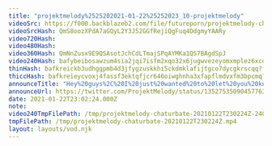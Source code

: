 ```yaml
---
title: "projektmelody%2525202021-01-22%25252023_10-projektmelody"
videoSrc: https://f000.backblazeb2.com/file/futureporn/projektmelody-chaturbate-2021-01-22.mp4
videoSrcHash: QmS8oozXPdA7aGQyL2Y3J52GGfRejiQgFuq4DdgmyYAARy
video720Hash: 
video480Hash: 
video360Hash: QmNnZusx9E9QSAsotJchCdLTmajSPqAYMKa1QS7BAgdSpJ
video240Hash: bafybeibosawzum4sia2jqi7isfm2xqo32x6jugwvezeyomxmplez6xcdcy?filename=projektmelody-chaturbate-20210122T230224Z-240p.mp4
thinHash: bafkreickb3udhggpmb4d3jfygzuskkhi5ckdmklafijtgco7dycgkrscqq?filename=20210122T230224Z_thin.jpg
thiccHash: bafkreieycvoxj4fassf3ektqfjcr646oiwghnha3xfapflmdvxfm3bpcmq?filename=20210122T230224Z_thicc.jpg
announceTitle: "Hey%20guys%2C%20I%20just%20wanted%20to%20let%20you%20know%20that%20I%20can%27t%20think%20of%20anything%20clever%2C%20but%20I%20do%20love%20you%20and%20I%20am%20online"
announceUrl: https://twitter.com/ProjektMelody/status/1352753509045776384
date: 2021-01-22T23:02:24.000Z
note: 
video240TmpFilePath: /tmp/projektmelody-chaturbate-20210122T230224Z-240p.mp4
tmpFilePath: /tmp/projektmelody-chaturbate-20210122T230224Z.mp4
layout: layouts/vod.njk
---
```

